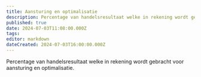 ```yaml
---
title: Aansturing en optimalisatie
description: Percentage van handelsresultaat welke in rekening wordt gebracht voor aansturing en optimalisatie
published: true
date: 2024-07-03T11:08:00.000Z
tags: 
editor: markdown
dateCreated: 2024-07-03T16:00:00.000Z
---
```


Percentage van handelsresultaat welke in rekening wordt gebracht voor aansturing en optimalisatie.
